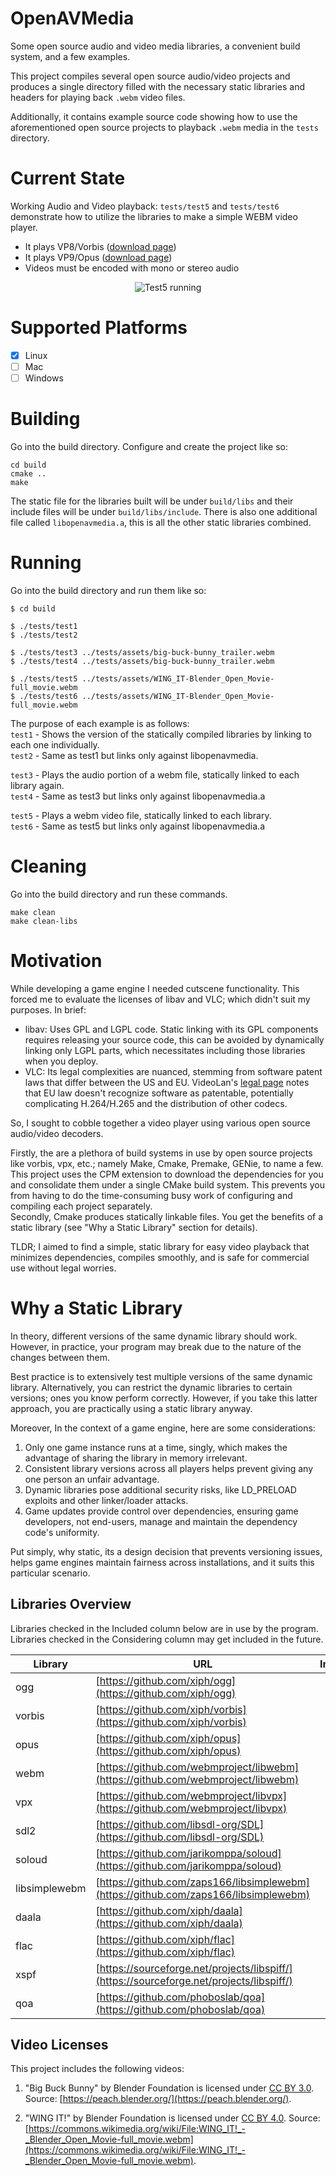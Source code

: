 # OpenAVMedia
Some open source audio and video media libraries, a convenient build system, and a few examples. 

This project compiles several open source audio/video projects and produces a single directory filled with the necessary static libraries and headers for playing back `.webm` video files.

Additionally, it contains example source code showing how to use the aforementioned open source projects to playback `.webm` media in the `tests` directory.

# Current State
Working Audio and Video playback:
`tests/test5` and `tests/test6` demonstrate how to utilize the libraries to make a simple WEBM video player.
  - It plays VP8/Vorbis ([download page](https://www.webmfiles.org/demo-files/))
  - It plays VP9/Opus   ([download page](https://commons.wikimedia.org/wiki/File:WING_IT!_-_Blender_Open_Movie-full_movie.webm))
  - Videos must be encoded with mono or stereo audio

<p align="center">
<img src="test5_running.gif" alt="Test5 running">
</p>

# Supported Platforms
  - [X] Linux
  - [ ] Mac
  - [ ] Windows

# Building
Go into the build directory. Configure and create the project like so:
```
cd build
cmake ..
make
```
The static file for the libraries built will be under `build/libs` and their include files will be under `build/libs/include`. There is also one additional file called `libopenavmedia.a`, this is all the other static libraries combined.

# Running
Go into the build directory and run them like so:
```
$ cd build

$ ./tests/test1
$ ./tests/test2

$ ./tests/test3 ../tests/assets/big-buck-bunny_trailer.webm
$ ./tests/test4 ../tests/assets/big-buck-bunny_trailer.webm

$ ./tests/test5 ../tests/assets/WING_IT-Blender_Open_Movie-full_movie.webm
$ ./tests/test6 ../tests/assets/WING_IT-Blender_Open_Movie-full_movie.webm
```

The purpose of each example is as follows:  
`test1` - Shows the version of the statically compiled libraries by linking to each one individually.  
`test2` - Same as test1 but links only against libopenavmedia.  

`test3` - Plays the audio portion of a webm file, statically linked to each library again.  
`test4` - Same as test3 but links only against libopenavmedia.a  

`test5` - Plays a webm video file, statically linked to each library.  
`test6` - Same as test5 but links only against libopenavmedia.a  

# Cleaning
Go into the build directory and run these commands.
```
make clean
make clean-libs
```

# Motivation
While developing a game engine I needed cutscene functionality. This forced me to evaluate the licenses of libav and VLC; which didn't suit my purposes. In brief:

- libav: Uses GPL and LGPL code. Static linking with its GPL components requires releasing your source code, this can be avoided by dynamically linking only LGPL parts, which necessitates including those libraries when you deploy.
- VLC: Its legal complexities are nuanced, stemming from software patent laws that differ between the US and EU. VideoLan's [legal page](https://www.videolan.org/legal.html) notes that EU law doesn't recognize software as patentable, potentially complicating H.264/H.265 and the distribution of other codecs.

So, I sought to cobble together a video player using various open source audio/video decoders.

Firstly, the are a plethora of build systems in use by open source projects like vorbis, vpx, etc.; namely Make, Cmake, Premake, GENie, to name a few. This project uses the CPM extension to download the dependencies for you and consolidate them under a single CMake build system. This prevents you from having to do the time-consuming busy work of configuring and compiling each project separately.  
Secondly, Cmake produces statically linkable files. You get the benefits of a static library (see "Why a Static Library" section for details).  

TLDR; I aimed to find a simple, static library for easy video playback that minimizes dependencies, compiles smoothly, and is safe for commercial use without legal worries.

# Why a Static Library
In theory, different versions of the same dynamic library should work. However, in practice, your program may break due to the nature of the changes between them.

Best practice is to extensively test multiple versions of the same dynamic library. Alternatively, you can restrict the dynamic libraries to certain versions; ones you know perform correctly. However, if you take this latter approach, you are practically using a static library anyway.

Moreover, In the context of a game engine, here are some considerations:
1. Only one game instance runs at a time, singly, which makes the advantage of sharing the library in memory irrelevant.
2. Consistent library versions across all players helps prevent giving any one person an unfair advantage.
3. Dynamic libraries pose additional security risks, like LD_PRELOAD exploits and other linker/loader attacks.
4. Game updates provide control over dependencies, ensuring game developers, not end-users, manage and maintain the dependency code's uniformity.

Put simply, why static, its a design decision that prevents versioning issues, helps game engines maintain fairness across installations, and it suits this particular scenario.

## Libraries Overview
Libraries checked in the Included column below are in use by the program. Libraries checked in the Considering column may get included in the future.

Library | URL | Included | Considering
--- | --- | :---: | :---:
ogg | [https://github.com/xiph/ogg](https://github.com/xiph/ogg) | ✅ | 
vorbis | [https://github.com/xiph/vorbis](https://github.com/xiph/vorbis) | ✅ | 
opus | [https://github.com/xiph/opus](https://github.com/xiph/opus) | ✅ | 
webm | [https://github.com/webmproject/libwebm](https://github.com/webmproject/libwebm) | ✅ | 
vpx | [https://github.com/webmproject/libvpx](https://github.com/webmproject/libvpx) | ✅ | 
sdl2 | [https://github.com/libsdl-org/SDL](https://github.com/libsdl-org/SDL) | ✅ | 
soloud | [https://github.com/jarikomppa/soloud](https://github.com/jarikomppa/soloud) | ✅ | 
libsimplewebm | [https://github.com/zaps166/libsimplewebm](https://github.com/zaps166/libsimplewebm) | ✅ | 
daala | [https://github.com/xiph/daala](https://github.com/xiph/daala) |  | ✅
flac | [https://github.com/xiph/flac](https://github.com/xiph/flac) |  | ✅
xspf | [https://sourceforge.net/projects/libspiff/](https://sourceforge.net/projects/libspiff/) |  | ✅
qoa | [https://github.com/phoboslab/qoa](https://github.com/phoboslab/qoa) |  | ✅


## Video Licenses

This project includes the following videos:

1. "Big Buck Bunny" by Blender Foundation is licensed under [CC BY 3.0](https://creativecommons.org/licenses/by/3.0/). Source: [https://peach.blender.org/](https://peach.blender.org/).

2. "WING IT!" by Blender Foundation is licensed under [CC BY 4.0](https://creativecommons.org/licenses/by/4.0/). Source: [https://commons.wikimedia.org/wiki/File:WING_IT!_-_Blender_Open_Movie-full_movie.webm](https://commons.wikimedia.org/wiki/File:WING_IT!_-_Blender_Open_Movie-full_movie.webm).